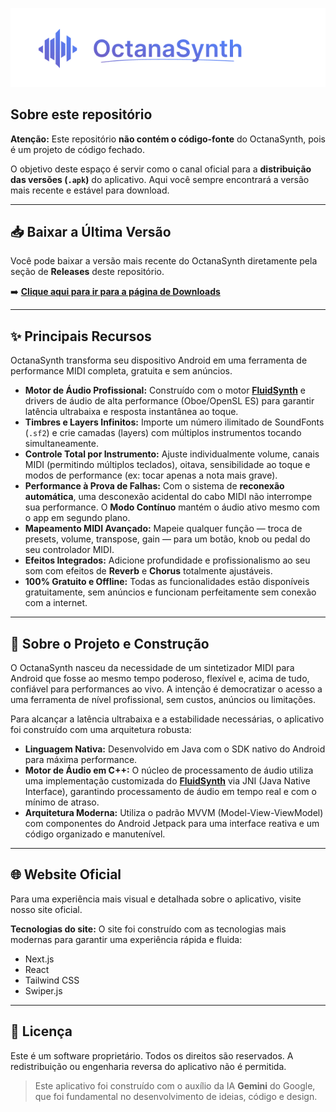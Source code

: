 ![OctanaSynth Banner](./assets/banner.png)

## Sobre este repositório

**Atenção:** Este repositório **não contém o código-fonte** do OctanaSynth, pois é um projeto de código fechado.

O objetivo deste espaço é servir como o canal oficial para a **distribuição das versões (`.apk`)** do aplicativo. Aqui você sempre encontrará a versão mais recente e estável para download.

---

## 📥 Baixar a Última Versão

Você pode baixar a versão mais recente do OctanaSynth diretamente pela seção de **Releases** deste repositório.

➡️ [**Clique aqui para ir para a página de Downloads**](https://github.com/ofelipevaz/octanasynth/releases)

---

## ✨ Principais Recursos

OctanaSynth transforma seu dispositivo Android em uma ferramenta de performance MIDI completa, gratuita e sem anúncios.

* **Motor de Áudio Profissional:** Construído com o motor [**FluidSynth**](https://github.com/FluidSynth/fluidsynth) e drivers de áudio de alta performance (Oboe/OpenSL ES) para garantir latência ultrabaixa e resposta instantânea ao toque.
* **Timbres e Layers Infinitos:** Importe um número ilimitado de SoundFonts (`.sf2`) e crie camadas (layers) com múltiplos instrumentos tocando simultaneamente.
* **Controle Total por Instrumento:** Ajuste individualmente volume, canais MIDI (permitindo múltiplos teclados), oitava, sensibilidade ao toque e modos de performance (ex: tocar apenas a nota mais grave).
* **Performance à Prova de Falhas:** Com o sistema de **reconexão automática**, uma desconexão acidental do cabo MIDI não interrompe sua performance. O **Modo Contínuo** mantém o áudio ativo mesmo com o app em segundo plano.
* **Mapeamento MIDI Avançado:** Mapeie qualquer função — troca de presets, volume, transpose, gain — para um botão, knob ou pedal do seu controlador MIDI.
* **Efeitos Integrados:** Adicione profundidade e profissionalismo ao seu som com efeitos de **Reverb** e **Chorus** totalmente ajustáveis.
* **100% Gratuito e Offline:** Todas as funcionalidades estão disponíveis gratuitamente, sem anúncios e funcionam perfeitamente sem conexão com a internet.

---

## 🚀 Sobre o Projeto e Construção

O OctanaSynth nasceu da necessidade de um sintetizador MIDI para Android que fosse ao mesmo tempo poderoso, flexível e, acima de tudo, confiável para performances ao vivo. A intenção é democratizar o acesso a uma ferramenta de nível profissional, sem custos, anúncios ou limitações.

Para alcançar a latência ultrabaixa e a estabilidade necessárias, o aplicativo foi construído com uma arquitetura robusta:
* **Linguagem Nativa:** Desenvolvido em Java com o SDK nativo do Android para máxima performance.
* **Motor de Áudio em C++:** O núcleo de processamento de áudio utiliza uma implementação customizada do [**FluidSynth**](https://github.com/FluidSynth/fluidsynth) via JNI (Java Native Interface), garantindo processamento de áudio em tempo real e com o mínimo de atraso.
* **Arquitetura Moderna:** Utiliza o padrão MVVM (Model-View-ViewModel) com componentes do Android Jetpack para uma interface reativa e um código organizado e manutenível.

---

## 🌐 Website Oficial

Para uma experiência mais visual e detalhada sobre o aplicativo, visite nosso site oficial.

**Tecnologias do site:**
O site foi construído com as tecnologias mais modernas para garantir uma experiência rápida e fluida:
* Next.js
* React
* Tailwind CSS
* Swiper.js

---

## 📜 Licença

Este é um software proprietário. Todos os direitos são reservados. A redistribuição ou engenharia reversa do aplicativo não é permitida.

> Este aplicativo foi construído com o auxílio da IA **Gemini** do Google, que foi fundamental no desenvolvimento de ideias, código e design.
